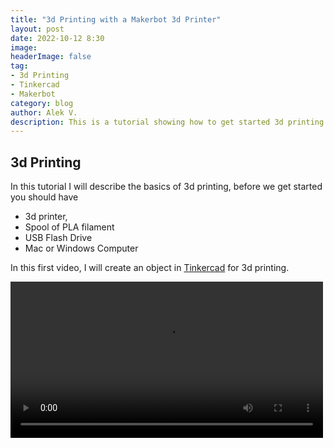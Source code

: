 ```yaml
---
title: "3d Printing with a Makerbot 3d Printer"
layout: post
date: 2022-10-12 8:30
image: 
headerImage: false
tag:
- 3d Printing
- Tinkercad
- Makerbot
category: blog
author: Alek V.
description: This is a tutorial showing how to get started 3d printing
---
```


## 3d Printing

In this tutorial I will describe the basics of 3d printing, before we get started you should have 

- 3d printer, 
- Spool of PLA filament
- USB Flash Drive
- Mac or Windows Computer


In this first video, I will create an object in [Tinkercad](http://tinkercad.com) for 3d printing.

<video width="500" controls>
    <source src="https://drive.google.com/uc?export=download&id=1rsOSf52-NrigMRUeXW4yjJ3Ooa_vmr4T">
</video>

